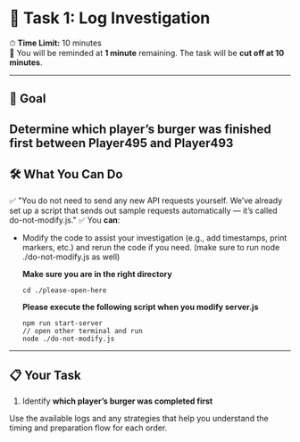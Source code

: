

# 🧠 Task 1: Log Investigation

⏱ **Time Limit:** 10 minutes  
🧾 You will be reminded at  **1 minute** remaining. The task will be **cut off at 10 minutes**.

---

## 🎯 Goal


Determine **which player’s burger was finished first** between **Player495** and **Player493**
---

## 🛠 What You Can Do

✅ "You do not need to send any new API requests yourself. We’ve already set up a script that sends out sample requests automatically — it’s called do-not-modify.js."
✅ You **can**:
- Modify the code to assist your investigation (e.g., add timestamps, print markers, etc.) and rerun the code if you need. (make sure to run node ./do-not-modify.js as well)

  **Make sure you are in the right directory**
  ```
  cd ./please-open-here
  ```
  **Please execute the following script when you modify server.js** 
  ```
  npm run start-server
  // open other terminal and run
  node ./do-not-modify.js 
  ```
---

## 📋 Your Task

1. Identify **which player’s burger was completed first**  

Use the available logs and any strategies that help you understand the timing and preparation flow for each order.
